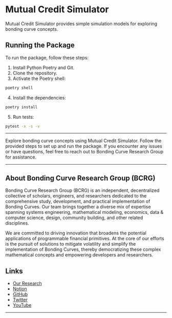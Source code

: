 # Mutual Credit Simulator

Mutual Credit Simulator provides simple simulation models for exploring bonding curve concepts.

## Running the Package

To run the package, follow these steps:

1. Install Python Poetry and Git.
2. Clone the repository.
3. Activate the Poetry shell:

```bash
poetry shell
```

4. Install the dependencies:

```bash
poetry install
```

5. Run tests:

```bash
pytest -x -s -v
```
---
Explore bonding curve concepts using Mutual Credit Simulator. Follow the provided steps to set up and run the package. If you encounter any issues or have questions, feel free to reach out to Bonding Curve Research Group for assistance.

---

## About Bonding Curve Research Group (BCRG)

Bonding Curve Research Group (BCRG) is an independent, decentralized collective of scholars, engineers, and researchers dedicated to the comprehensive study, development, and practical implementation of Bonding Curves. Our team brings together a diverse mix of expertise spanning systems engineering, mathematical modeling, economics, data & computer science, design, community building, and other related disciplines.

We are committed to driving innovation that broadens the potential applications of programmable financial primitives. At the core of our efforts is the pursuit of solutions to mitigate volatility and simplify the implementation of Bonding Curves, thereby democratizing these complex mathematical concepts and empowering developers and researchers.

## Links

- [Our Research](https://mirror.xyz/0x8fF6Fe58b468B1F18d2C54e2B0870b4e847C730d)
- [Notion](https://auspicious-cap-b5c.notion.site/Bonding-Curve-Research-Group-a0fe00e81d84435a8fddd547a7888063)
- [GitHub](https://github.com/bonding-curves)
- [Twitter](https://twitter.com/Bonding_Curves)
- [YouTube](https://www.youtube.com/@CondingBurves)
---
